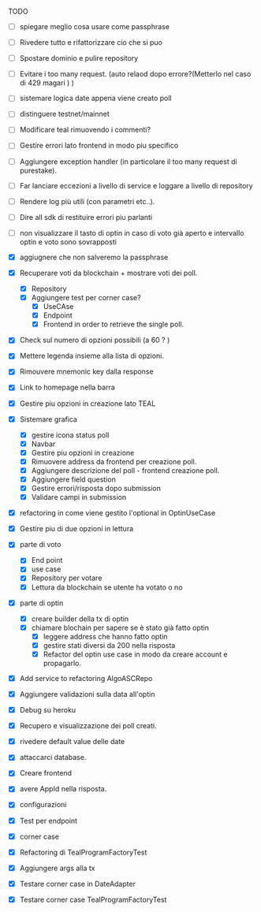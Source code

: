 TODO

- [ ] spiegare meglio cosa usare come passphrase
- [ ] Rivedere tutto e rifattorizzare cio che si puo
- [ ] Spostare dominio e pulire repository
- [ ] Evitare i too many request. (auto relaod dopo errore?(Metterlo nel caso di 429 magari ) )
- [ ] sistemare logica date appena viene creato poll
- [ ] distinguere testnet/mainnet
- [ ] Modificare teal rimuovendo i commenti?
- [ ] Gestire errori lato frontend in modo piu specifico
- [ ] Aggiungere exception handler
  (in particolare il too many request di purestake).
- [ ] Far lanciare eccezioni a livello di service e loggare a livello di repository
- [ ] Rendere log più utili (con parametri etc..).
- [ ] Dire all sdk di restituire errori piu parlanti 
- [ ] non visualizzare il tasto di optin in caso di voto 
  già aperto e intervallo optin e voto sono sovrapposti

- [x] aggiugnere che non salveremo la passphrase
- [x] Recuperare voti da blockchain + mostrare voti dei poll.
  - [x] Repository
  - [x] Aggiungere test per corner case?
    - [x] UseCAse
    - [x] Endpoint
    - [x] Frontend in order to retrieve the single poll.
- [x] Check sul numero di opzioni possibili (a 60 ? )
- [x] Mettere legenda insieme alla lista di opzioni.
- [x] Rimouvere mnemonic key dalla response
- [x] Link to homepage nella barra
- [x] Gestire piu opzioni in creazione lato TEAL
- [x] Sistemare grafica
  - [x] gestire icona status poll
  - [x] Navbar
  - [x] Gestire piu opzioni in creazione
  - [x] Rimuovere address da frontend per creazione poll.
  - [x] Aggiungere descrizione del poll - frontend creazione poll.
  - [x] Aggiungere field question
  - [x] Gestire errori/risposta dopo submission
  - [x] Validare campi in submission
- [x] refactoring in come viene gestito l'optional in OptinUseCase
- [x] Gestire piu di due opzioni in lettura
- [x] parte di voto
    - [x] End point 
    - [x] use case
    - [x] Repository per votare
    - [x] Lettura da blockchain se utente ha votato o no
- [x] parte di optin
    - [x] creare builder della tx di optin
    - [x] chiamare blochain per sapere se è stato già fatto optin 
        - [x] leggere address che hanno fatto optin
        - [x] gestire stati diversi da 200 nella risposta
        - [x] Refactor del optin use case in modo da creare account e propagarlo.
- [x] Add service to refactoring AlgoASCRepo
- [x] Aggiungere validazioni sulla data all'optin
- [x] Debug su heroku 
- [x] Recupero e visualizzazione dei poll creati.
- [x] rivedere default value delle date 
- [x] attaccarci database.
- [x] Creare frontend
- [x] avere AppId nella risposta.
- [x] configurazioni 
- [x] Test per endpoint
- [x] corner case
- [x] Refactoring di TealProgramFactoryTest
- [x] Aggiungere args alla tx
- [x] Testare corner case in DateAdapter
- [x] Testare corner case TealProgramFactoryTest
